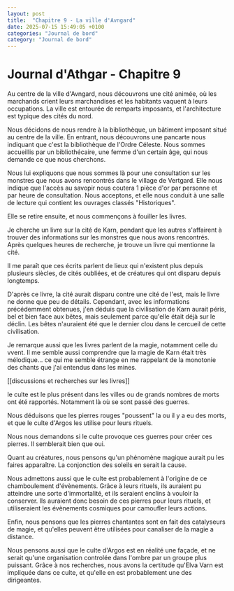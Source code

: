 ```yaml
---
layout: post
title:  "Chapitre 9 - La ville d'Avngard"
date: 2025-07-15 15:49:05 +0100
categories: "Journal de bord"
category: "Journal de bord"
---
```


# Journal d'Athgar - Chapitre 9

Au centre de la ville d'Avngard, nous découvrons une cité animée, où les marchands crient leurs marchandises et les habitants vaquent à leurs occupations. La ville est entourée de remparts imposants, et l'architecture est typique des cités du nord.

Nous décidons de nous rendre à la bibliothèque, un bâtiment imposant situé au centre de la ville. En entrant, nous découvrons une pancarte nous indiquant que c'est la bibliothèque de l'Ordre Céleste. Nous sommes accueillis par un bibliothécaire, une femme d'un certain âge, qui nous demande ce que nous cherchons.

Nous lui expliquons que nous sommes là pour une consultation sur les monstres que nous avons rencontrés dans le village de Vertgard. Elle nous indique que l'accès au savopir nous coutera 1 pièce d'or par personne et par heure de consultation. Nous acceptons, et elle nous conduit à une salle de lecture qui contient les ouvrages classés "Historiques".

Elle se retire ensuite, et nous commençons à fouiller les livres.

Je cherche un livre sur la cité de Karn, pendant que les autres s'affairent à trouver des informations sur les monstres que nous avons rencontrés. Après quelques heures de recherche, je trouve un livre qui mentionne la cité.

Il me paraît que ces écrits parlent de lieux qui n'existent plus depuis plusieurs siècles, de cités oubliées, et de créatures qui ont disparu depuis longtemps.

D'après ce livre, la cité aurait disparu contre une cité de l'est, mais le livre ne donne que peu de détails. Cependant, avec les informations précédemment obtenues, j'en déduis que la civilisation de Karn aurait péris, bel et bien face aux bêtes, mais seulement parce qu'elle était déjà sur le déclin. Les bêtes n'auraient été que le dernier clou dans le cercueil de cette civilisation.

Je remarque aussi que les livres parlent de la magie, notamment celle du vvent. Il me semble aussi comprendre que la magie de Karn était très mélodique... ce qui me semble étrange en me rappelant de la monotonie des chants que j'ai entendus dans les mines.

[[discussions et recherches sur les livres]]

le culte est le plus présent dans les villes ou de grands nombres de morts ont été rapportés. Notamment là où se sont passé des guerres.

Nous déduisons que les pierres rouges "poussent" la ou il y a eu des morts, et que le culte d'Argos les utilise pour leurs rituels.

Nous nous demandons si le culte provoque ces guerres pour créer ces pierres. Il semblerait bien que oui.

Quant au créatures, nous pensons qu'un phénomène magique aurait pu les faires apparaître. La conjonction des soleils en serait la cause.

Nous admettons aussi que le culte est probablement à l'origine de ce chamboulement d'évènements. Grâce à leurs rituels, ils auraient pu atteindre une sorte d'immortalité, et ils seraient enclins à vouloir la conserver. Ils auraient donc besoin de ces pierres pour leurs rituels, et utiliseraient les évènements cosmiques pour camoufler leurs actions.

Enfin, nous pensons que les pierres chantantes sont en fait des catalyseurs de magie, et qu'elles peuvent être utilisées pour canaliser de la magie a distance.

Nous pensons aussi que le culte d'Argos est en réalité une façade, et ne serait qu'une organisation controlée dans l'ombre par un groupe plus puissant.
Grâce à nos recherches, nous avons la certitude qu'Elva Varn est impliquée dans ce culte, et qu'elle en est probablement une des dirigeantes.